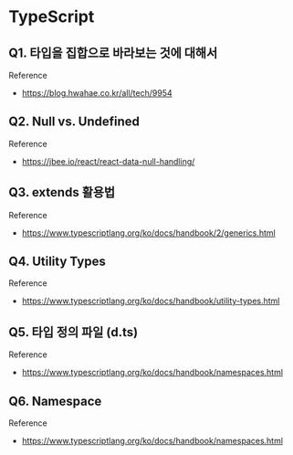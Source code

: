 # TypeScript

## Q1. 타입을 집합으로 바라보는 것에 대해서

Reference

* <https://blog.hwahae.co.kr/all/tech/9954>

## Q2. Null vs. Undefined

Reference

* <https://jbee.io/react/react-data-null-handling/>

## Q3. extends 활용법

Reference

* <https://www.typescriptlang.org/ko/docs/handbook/2/generics.html>

## Q4. Utility Types

Reference

* <https://www.typescriptlang.org/ko/docs/handbook/utility-types.html>

## Q5. 타입 정의 파일 (d.ts)

Reference

* <https://www.typescriptlang.org/ko/docs/handbook/namespaces.html>

## Q6. Namespace

Reference

* <https://www.typescriptlang.org/ko/docs/handbook/namespaces.html>

